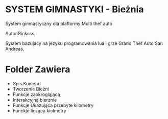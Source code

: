 SYSTEM GIMNASTYKI - Bieżnia
================

System gimnastyczny dla plaftormy:Multi thef auto

Autor:Ricksss

System bazujacy na jezyku programowania lua i grze Grand Thef Auto San Andreas.

Folder Zawiera
================
- Spis Komend
- Tworzenie Bieżni
- Funkcje zaokrogląjącą
- Interakcyjną bierznie
- Funkcje Ukazująca przebyte kilometry
- Funckje licząca kiolmetry






